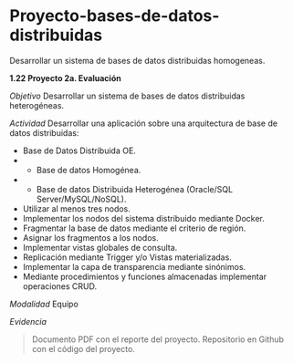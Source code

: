 # Proyecto-bases-de-datos-distribuidas
Desarrollar un sistema de bases de datos distribuidas homogeneas.

**1.22 Proyecto 2a. Evaluación**

*Objetivo*
Desarrollar un sistema de bases de datos distribuidas heterogéneas.

*Actividad*
Desarrollar una aplicación sobre una arquitectura de base de datos distribuidas:
+ Base de Datos Distribuida OE.
+ + Base de datos Homogénea.
+ + Base de datos Distribuida Heterogénea (Oracle/SQL Server/MySQL/NoSQL).
+ Utilizar al menos tres nodos.
+ Implementar los nodos del sistema distribuido mediante Docker.
+ Fragmentar la base de datos mediante el criterio de región.
+ Asignar los fragmentos a los nodos.
+ Implementar vistas globales de consulta.
+ Replicación mediante Trigger y/o Vistas materializadas.
+ Implementar la capa de transparencia mediante sinónimos.
+ Mediante procedimientos y funciones almacenadas implementar operaciones CRUD.

*Modalidad*
Equipo

*Evidencia*
>Documento PDF con el reporte del proyecto.
>Repositorio en Github con el código del proyecto.
